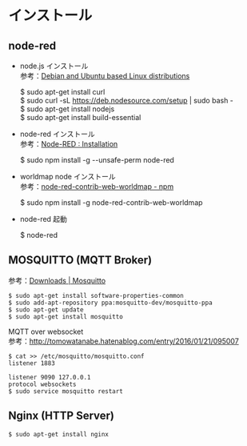 インストール
============

node-red
--------

- node.js インストール  
参考：[Debian and Ubuntu based Linux distributions](https://nodejs.org/en/download/package-manager/#debian-and-ubuntu-based-linux-distributions)

    $ sudo apt-get install curl  
    $ sudo curl -sL https://deb.nodesource.com/setup | sudo bash -  
    $ sudo apt-get install nodejs  
    $ sudo apt-get install build-essential  

- node-red インストール  
参考：[Node-RED : Installation](http://nodered.org/docs/getting-started/installation)

    $ sudo npm install -g --unsafe-perm node-red

- worldmap node インストール  
参考：[node-red-contrib-web-worldmap - npm](https://www.npmjs.com/package/node-red-contrib-web-worldmap)

    $ sudo npm install -g node-red-contrib-web-worldmap

- node-red 起動

    $ node-red

MOSQUITTO (MQTT Broker)
-----------------------

参考：[Downloads | Mosquitto](http://mosquitto.org/download/)

    $ sudo apt-get install software-properties-common
    $ sudo add-apt-repository ppa:mosquitto-dev/mosquitto-ppa
    $ sudo apt-get update
    $ sudo apt-get install mosquitto

MQTT over websocket  
参考：http://tomowatanabe.hatenablog.com/entry/2016/01/21/095007

    $ cat >> /etc/mosquitto/mosquitto.conf
    listener 1883
    
    listener 9090 127.0.0.1
    protocol websockets
    $ sudo service mosquitto restart

Nginx (HTTP Server)
-------------------

    $ sudo apt-get install nginx
